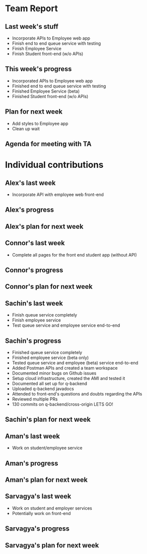 # Team Report

## Last week's stuff
- Incorporate APIs to Employee web app
- Finish end to end queue service with testing
- Finish Employee Service
- Finish Student front-end (w/o APIs)

## This week's progress
- Incorporated APIs to Employee web app
- Finished end to end queue service with testing
- Finished Employee Service (beta)
- Finished Student front-end (w/o APIs)

## Plan for next week
- Add styles to Employee app
- Clean up wait

## Agenda for meeting with TA


# Individual contributions

## Alex's last week
- Incorporate API with employee web front-end

## Alex's progress

## Alex's plan for next week

## Connor's last week
- Complete all pages for the front end student app (without API)

## Connor's progress

## Connor's plan for next week

## Sachin's last week
- Finish queue service completely
- Finish employee service
- Test queue service and employee service end-to-end

## Sachin's progress
- Finished queue service completely
- Finished employee service (beta only)
- Tested queue service and employee (beta) service end-to-end
- Added Postman APIs and created a team workspace
- Documented minor bugs on Github issues
- Setup cloud infrastructure, created the AMI and tested it
- Documented all set up for q-backend
- Uploaded q-backend javadocs
- Attended to front-end's questions and doubts regarding the APIs
- Reviewed multiple PRs
- 130 commits on q-backend/cross-origin LETS GO!

## Sachin's plan for next week


## Aman's last week
- Work on student/employee service

## Aman's progress

## Aman's plan for next week


## Sarvagya's last week
- Work on student and employer services
- Potentially work on front-end

## Sarvagya's progress

## Sarvagya's plan for next week

